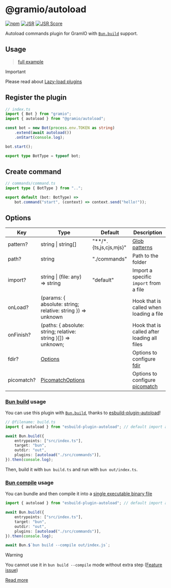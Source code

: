 # @gramio/autoload

[![npm](https://img.shields.io/npm/v/@gramio/autoload?logo=npm&style=flat&labelColor=000&color=3b82f6)](https://www.npmjs.org/package/@gramio/autoload)
[![JSR](https://jsr.io/badges/@gramio/autoload)](https://jsr.io/@gramio/autoload)
[![JSR Score](https://jsr.io/badges/@gramio/autoload/score)](https://jsr.io/@gramio/autoload)

Autoload commands plugin for GramIO with [`Bun.build`](#bun-build-usage) support.

## Usage

> [full example](https://github.com/gramiojs/autoload/tree/main/example)

> [!IMPORTANT]
> Please read about [Lazy-load plugins](https://gramio.dev/plugins/official/autoload.html)

## Register the plugin

```ts
// index.ts
import { Bot } from "gramio";
import { autoload } from "@gramio/autoload";

const bot = new Bot(process.env.TOKEN as string)
    .extend(await autoload())
    .onStart(console.log);

bot.start();

export type BotType = typeof bot;
```

## Create command

```ts
// commands/command.ts
import type { BotType } from "..";

export default (bot: BotType) =>
    bot.command("start", (context) => context.send("hello!"));
```

## Options

| Key        | Type                                                                                               | Default                    | Description                                                               |
| ---------- | -------------------------------------------------------------------------------------------------- | -------------------------- | ------------------------------------------------------------------------- |
| pattern?   | string \| string[]                                                                                 | "\*\*\/\*.{ts,js,cjs,mjs}" | [Glob patterns](<https://en.wikipedia.org/wiki/Glob_(programming)>)       |
| path?      | string                                                                                             | "./commands"               | Path to the folder                                                        |
| import?    | string \| (file: any) => string                                                                    | "default"                  | Import a specific `import` from a file                                    |
| onLoad?    | (params: { absolute: string; relative: string }) => unknown                                        |                            | Hook that is called when loading a file                                   |
| onFinish?  | (paths: { absolute: string; relative: string }[]) => unknown;                                      |                            | Hook that is called after loading all files                               |
| fdir?      | [Options](https://github.com/thecodrr/fdir/blob/HEAD/documentation.md#method-chaining-alternative) |                            | Options to configure [fdir](https://github.com/thecodrr/fdir)             |
| picomatch? | [PicomatchOptions](https://github.com/micromatch/picomatch?tab=readme-ov-file#picomatch-options)   |                            | Options to configure [picomatch](https://www.npmjs.com/package/picomatch) |

### [Bun build](https://bun.sh/docs/bundler) usage

You can use this plugin with [`Bun.build`](https://bun.sh/docs/bundler), thanks to [esbuild-plugin-autoload](https://github.com/kravetsone/esbuild-plugin-autoload)!

```ts
// @filename: build.ts
import { autoload } from "esbuild-plugin-autoload"; // default import also supported

await Bun.build({
    entrypoints: ["src/index.ts"],
    target: "bun",
    outdir: "out",
    plugins: [autoload("./src/commands")],
}).then(console.log);
```

Then, build it with `bun build.ts` and run with `bun out/index.ts`.

### [Bun compile](https://bun.sh/docs/bundler/executables) usage

You can bundle and then compile it into a [single executable binary file](https://bun.sh/docs/bundler/executables)

```ts
import { autoload } from "esbuild-plugin-autoload"; // default import also supported

await Bun.build({
    entrypoints: ["src/index.ts"],
    target: "bun",
    outdir: "out",
    plugins: [autoload("./src/commands")],
}).then(console.log);

await Bun.$`bun build --compile out/index.js`;
```

> [!WARNING]
> You cannot use it in `bun build --compile` mode without extra step ([Feature issue](https://github.com/oven-sh/bun/issues/11895))

[Read more](https://github.com/kravetsone/esbuild-plugin-autoload)
